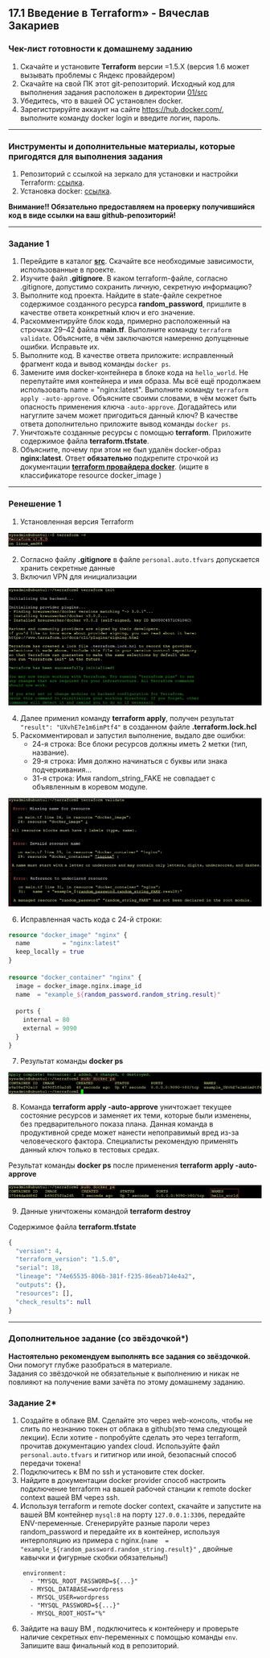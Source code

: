 ## 17.1 Введение в Terraform» - Вячеслав Закариев

### Чек-лист готовности к домашнему заданию

1. Скачайте и установите **Terraform** версии =1.5.Х (версия 1.6 может вызывать проблемы с Яндекс провайдером)
2. Скачайте на свой ПК этот git-репозиторий. Исходный код для выполнения задания расположен в директории [01/src](https://github.com/netology-code/ter-homeworks/tree/main/01/src)
3. Убедитесь, что в вашей ОС установлен docker.
4. Зарегистрируйте аккаунт на сайте https://hub.docker.com/, выполните команду docker login и введите логин, пароль.

------
### Инструменты и дополнительные материалы, которые пригодятся для выполнения задания

1. Репозиторий с ссылкой на зеркало для установки и настройки Terraform: [ссылка](https://github.com/netology-code/devops-materials).
2. Установка docker: [ссылка](https://docs.docker.com/engine/install/ubuntu/). 

**Внимание!! Обязательно предоставляем на проверку получившийся код в виде ссылки на ваш github-репозиторий!**

---

### Задание 1

1. Перейдите в каталог [**src**](https://github.com/netology-code/ter-homeworks/tree/main/01/src). Скачайте все необходимые зависимости, использованные в проекте. 
2. Изучите файл **.gitignore**. В каком terraform-файле, согласно .gitignore, допустимо сохранить личную, секретную информацию?
3. Выполните код проекта. Найдите  в state-файле секретное содержимое созданного ресурса **random_password**, пришлите в качестве ответа конкретный ключ и его значение.
4. Раскомментируйте блок кода, примерно расположенный на строчках 29–42 файла **main.tf**.
Выполните команду ```terraform validate```. Объясните, в чём заключаются намеренно допущенные ошибки. Исправьте их.
5. Выполните код. В качестве ответа приложите: исправленный фрагмент кода и вывод команды ```docker ps```.
6. Замените имя docker-контейнера в блоке кода на ```hello_world```. Не перепутайте имя контейнера и имя образа. Мы всё ещё продолжаем использовать name = "nginx:latest". Выполните команду ```terraform apply -auto-approve```.
Объясните своими словами, в чём может быть опасность применения ключа  ```-auto-approve```. Догадайтесь или нагуглите зачем может пригодиться данный ключ? В качестве ответа дополнительно приложите вывод команды ```docker ps```.
8. Уничтожьте созданные ресурсы с помощью **terraform**. Приложите содержимое файла **terraform.tfstate**. 
9. Объясните, почему при этом не был удалён docker-образ **nginx:latest**. Ответ **обязательно** подкрепите строчкой из документации [**terraform провайдера docker**](https://docs.comcloud.xyz/providers/kreuzwerker/docker/latest/docs).  (ищите в классификаторе resource docker_image )

---

### Ренешение 1

1. Установленная версия Terraform

![ter](https://github.com/SlavaZakariev/netology/blob/f4c7a300892cbcbeace6f6341619750b03f395e2/terraform/17.1_introduction/resources/ter_1.1.jpg)

2. Согласно файлу **.gitignore** в файле `personal.auto.tfvars` допускается хранить секретные данные
3. Включил VPN для инициализации
   
![init](https://github.com/SlavaZakariev/netology/blob/fdc161982d0bc6b510b7d584edce5fe946d78fb6/terraform/17.1_introduction/resources/ter_1.2.jpg)

4. Далее применил команду **terraform apply**, получен результат `"result": "UXvhE7e1m6imPtf4"` в созданном файле **.terraform.lock.hcl**
5. Раскомментировал и запустил выполнение, выдало две ошибки:
   - 24-я строка: Все блоки ресурсов должны иметь 2 метки (тип, название).
   - 29-я строка: Имя должно начинаться с буквы или знака подчеркивания...
   - 31-я строка: Имя random_string_FAKE не совпадает с объявленным в коревом модуле.

![errors](https://github.com/SlavaZakariev/netology/blob/360bcb3b88a29b000bfb3cd8eef98abcab21552b/terraform/17.1_introduction/resources/ter_1.3.jpg)

6. Исправленная часть кода с 24-й строки:
```terraform
resource "docker_image" "nginx" {
  name         = "nginx:latest"
  keep_locally = true
}

resource "docker_container" "nginx" {
  image = docker_image.nginx.image_id
  name  = "example_${random_password.random_string.result}"

  ports {
    internal = 80
    external = 9090
  }
}

```
7. Результат команды **docker ps**

![ps](https://github.com/SlavaZakariev/netology/blob/7def2a9d490bbd69c6e5e393279eb119f6963b3f/terraform/17.1_introduction/resources/ter_1.4.jpg)

8. Команда **terraform apply -auto-approve** уничтожает текущее состояние ресурсов и заменяет их теми, которые были изменены, без предварительного показа плана. Данная команда в продуктивной среде может нанести непоправимый вред из-за человеческого фактора. Специалисты рекомендую применять данный ключ только в тестовых средах.

Результат команды **docker ps** после применения **terraform apply -auto-approve**

![approve](https://github.com/SlavaZakariev/netology/blob/e8dd0a26fa6dd4d78bc43aa62613c49740b2ec51/terraform/17.1_introduction/resources/ter_1.5.jpg)

9. Данные уничтожены командой **terraform destroy**



Содержимое файла **terraform.tfstate**

```terraform
{
  "version": 4,
  "terraform_version": "1.5.0",
  "serial": 18,
  "lineage": "74e65535-806b-381f-f235-86eab714e4a2",
  "outputs": {},
  "resources": [],
  "check_results": null
}
```

---

### Дополнительное задание (со звёздочкой*)

**Настоятельно рекомендуем выполнять все задания со звёздочкой.** Они помогут глубже разобраться в материале.   
Задания со звёздочкой не обязательные к выполнению и никак не повлияют на получение вами зачёта по этому домашнему заданию. 

### Задание 2*

1. Создайте в облаке ВМ. Сделайте это через web-консоль, чтобы не слить по незнанию токен от облака в github(это тема следующей лекции). Если хотите - попробуйте сделать это через terraform, прочитав документацию yandex cloud. Используйте файл ```personal.auto.tfvars``` и гитигнор или иной, безопасный способ передачи токена!
2. Подключитесь к ВМ по ssh и установите стек docker.
3. Найдите в документации docker provider способ настроить подключение terraform на вашей рабочей станции к remote docker context вашей ВМ через ssh.
4. Используя terraform и  remote docker context, скачайте и запустите на вашей ВМ контейнер ```mysql:8``` на порту ```127.0.0.1:3306```, передайте ENV-переменные. Сгенерируйте разные пароли через random_password и передайте их в контейнер, используя интерполяцию из примера с nginx.(```name  = "example_${random_password.random_string.result}"```  , двойные кавычки и фигурные скобки обязательны!) 
```
    environment:
      - "MYSQL_ROOT_PASSWORD=${...}"
      - MYSQL_DATABASE=wordpress
      - MYSQL_USER=wordpress
      - "MYSQL_PASSWORD=${...}"
      - MYSQL_ROOT_HOST="%"
```

6. Зайдите на вашу ВМ , подключитесь к контейнеру и проверьте наличие секретных env-переменных с помощью команды ```env```. Запишите ваш финальный код в репозиторий.
